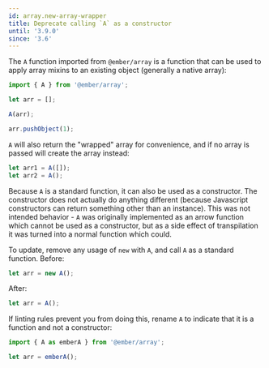 ```yaml
---
id: array.new-array-wrapper
title: Deprecate calling `A` as a constructor
until: '3.9.0'
since: '3.6'
---
```


The `A` function imported from `@ember/array` is a function that can be used
to apply array mixins to an existing object (generally a native array):

```js
import { A } from '@ember/array';

let arr = [];

A(arr);

arr.pushObject(1);
```

`A` will also return the "wrapped" array for convenience, and if no array is
passed will create the array instead:

```js
let arr1 = A([]);
let arr2 = A();
```

Because `A` is a standard function, it can also be used as a constructor. The
constructor does not actually do anything different (because Javascript
constructors can return something other than an instance). This was not intended
behavior - `A` was originally implemented as an arrow function which cannot be
used as a constructor, but as a side effect of transpilation it was turned into
a normal function which could.

To update, remove any usage of `new` with `A`, and call `A` as a standard
function. Before:

```js
let arr = new A();
```

After:

```js
let arr = A();
```

If linting rules prevent you from doing this, rename `A` to indicate that it is
a function and not a constructor:

```js
import { A as emberA } from '@ember/array';

let arr = emberA();
```
